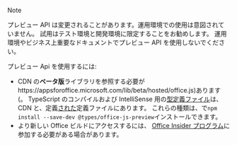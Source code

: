 > [!NOTE]
> プレビュー API は変更されることがあります。運用環境での使用は意図されていません。 試用はテスト環境と開発環境に限定することをお勧めします。 運用環境やビジネス上重要なドキュメントでプレビュー API を使用しないでください。
>
> プレビュー Api を使用するには:
>
> - CDN の**ベータ版**ライブラリを参照する必要がhttps://appsforoffice.microsoft.com/lib/beta/hosted/office.js)あります (。 TypeScript のコンパイルおよび IntelliSense 用の[型定義ファイル](https://appsforoffice.microsoft.com/lib/beta/hosted/office.d.ts)は、CDN と、定義[された](https://raw.githubusercontent.com/DefinitelyTyped/DefinitelyTyped/master/types/office-js-preview/index.d.ts)定義ファイルにあります。 これらの種類は、で`npm install --save-dev @types/office-js-preview`インストールできます。
> - より新しい Office ビルドにアクセスするには、 [Office Insider プログラム](https://insider.office.com)に参加する必要がある場合があります。